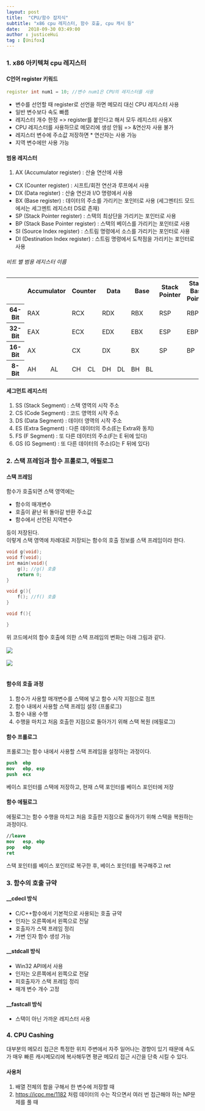 ```yaml
---
layout: post
title:  "CPU/함수 잡지식"
subtitle: "x86 cpu 레지스터, 함수 호출, cpu 캐시 등"
date:   2018-09-30 03:49:00
author : justiceHui
tag : [Unifox]
---
```


### 1.&nbsp;x86 아키텍쳐 cpu 레지스터
#### C언어 register 키워드
```cpp
register int num1 = 10; //변수 num1은 CPU의 레지스터를 사용
```
* 변수를 선언할 때 register로 선언을 하면 메모리 대신 CPU 레지스터 사용
* 일반 변수보다 속도 빠름
* 레지스터 개수 한정 => register를 붙인다고 해서 모두 레지스터 사용X
* CPU 레지스터를 사용하므로 메모리에 생성 안됨 => &연산자 사용 불가
* 레지스터 변수에 주소값 저장하면 * 연산자는 사용 가능
* 지역 변수에만 사용 가능

#### 범용 레지스터
1. AX (Accumulator register) : 산술 연산에 사용
* CX (Counter register) : 시프트/회전 연산과 루프에서 사용
* DX (Data register) : 산술 연산과 I/O 명령에서 사용
* BX (Base register) : 데이터의 주소를 가리키는 포인터로 사용 (세그멘티드 모드에서는 세그멘트 레지스터 DS로 존재)
* SP (Stack Pointer register) : 스택의 최상단을 가리키는 포인터로 사용
* BP (Stack Base Pointer register) : 스택의 베이스를 가리키는 포인터로 사용
* SI (Source Index register) : 스트림 명령에서 소스를 가리키는 포인터로 사용
* DI (Destination Index register) : 스트림 명령에서 도착점을 가리키는 포인터로 사용

###### 비트 별 범용 레지스터 이름
<table>
  <tr> <th></th> <th colspan="2">Accumulator</th> <th colspan="2">Counter</th> <th colspan="2">Data</th> <th colspan="2">Base</th> <th colspan="2">Stack Pointer</th> <th colspan="2">Stack Base Pointer</th> <th colspan="2">Source</th> <th colspan="2">Destination</th> </tr>

  <tr> <th>64-Bit</th> <td colspan="2">RAX</td> <td colspan="2">RCX</td> <td colspan="2">RDX</td> <td colspan="2">RBX</td> <td colspan="2">RSP</td> <td colspan="2">RBP</td> <td colspan="2">RSI</td> <td colspan="2">RDI</td> </tr>

  <tr> <th>32-Bit</th> <td colspan="2">EAX</td> <td colspan="2">ECX</td> <td colspan="2">EDX</td> <td colspan="2">EBX</td> <td colspan="2">ESP</td> <td colspan="2">EBP</td> <td colspan="2">ESI</td> <td colspan="2">EDI</td> </tr>

  <tr> <th>16-Bit</th> <td colspan="2">AX</td> <td colspan="2">CX</td> <td colspan="2">DX</td> <td colspan="2">BX</td> <td colspan="2">SP</td> <td colspan="2">BP</td> <td colspan="2">SI</td> <td colspan="2">DI</td> </tr>

  <tr> <th>8-Bit</th> <td>AH</td> <td>AL</td> <td>CH</td> <td>CL</td> <td>DH</td> <td>DL</td> <td>BH</td> <td>BL</td> <td colspan="2"></td> <td colspan="2"></td> <td colspan="2"></td> <td colspan="2"></td> </tr>
</table>

#### 세그먼트 레지스터
1. SS (Stack Segment) : 스택 영역의 시작 주소
2. CS (Code Segment) : 코드 영역의 시작 주소
3. DS (Data Segment) : 데이터 영역의 시작 주소
4. ES (Extra Segment) : 다른 데이터의 주소(E는 Extra와 동치)
5. FS (F Segment) : 또 다른 데이터의 주소(F는 E 뒤에 있다)
6. GS (G Segment) : 또 다른 데이터의 주소(G는 F 뒤에 있다)


### 2. 스택 프레임과 함수 프롤로그, 에필로그
#### 스택 프레임
함수가 호출되면 스택 영역에는
* 함수의 매개변수
* 호출이 끝난 뒤 돌아갈 반환 주소값
* 함수에서 선언된 지역변수

등이 저장된다.<br>
이렇게 스택 영역에 차례대로 저장되는 함수의 호출 정보를 스택 프레임이라 한다.

```cpp
void g(void);
void f(void);
int main(void){
    g(); //g() 호출
    return 0;
}

void g(){
    f(); //f() 호출
}

void f(){

}
```
위 코드에서의 함수 호출에 의한 스택 프레임의 변화는 아래 그림과 같다.<br><br>
<img src = "https://i.imgur.com/BofxviQ.png"> <br><br>
<img src = "https://i.imgur.com/3ZVvMo4.png"> <br><br>

#### 함수의 호출 과정
1. 함수가 사용할 매개변수를 스택에 넣고 함수 시작 지점으로 점프
2. 함수 내에서 사용할 스택 프레임 설정 (프롤로그)
3. 함수 내용 수행
4. 수행을 마치고 처음 호출한 지점으로 돌아가기 위해 스택 복원 (에필로그)

#### 함수 프롤로그
프롤로그는 함수 내에서 사용할 스택 프레임을 설정하는 과정이다.
```nasm
push  ebp
mov   ebp, esp
push  ecx
```
베이스 포인터를 스택에 저장하고, 현재 스택 포인터를 베이스 포인터에 저장

#### 함수 에필로그
에필로그는 함수 수행을 마치고 처음 호출한 지점으로 돌아가기 위해 스택을 복원하는 과정이다.
```nasm
//leave
mov   esp, ebp
pop   ebp
ret
```
스택 포인터를 베이스 포인터로 복구한 후, 베이스 포인터를 복구해주고 ret

### 3. 함수의 호출 규약

#### __cdecl 방식
* C/C++함수에서 기본적으로 사용되는 호출 규약
* 인자는 오른쪽에서 왼쪽으로 전달
* 호출자가 스택 프레임 정리
* 가변 인자 함수 생성 가능

#### __stdcall 방식
* Win32 API에서 사용
* 인자는 오른쪽에서 왼쪽으로 전달
* 피호출자가 스택 프레임 정리
* 매개 변수 개수 고정

#### __fastcall 방식
* 스택이 아닌 가까운 레지스터 사용

### 4. CPU Cashing
대부분의 메모리 접근은 특정한 위치 주변에서 자주 일어나는 경향이 있기 때문에 속도가 매우 빠른 캐시메모리에 복사해두면 평균 메모리 접근 시간을 단축 시킬 수 있다.

#### 사용처
1. 배열 전체의 합을 구해서 한 변수에 저장할 때
2. https://icpc.me/1182 처럼 데이터의 수는 작으면서 여러 번 접근해야 하는 NP문제를 풀 때
